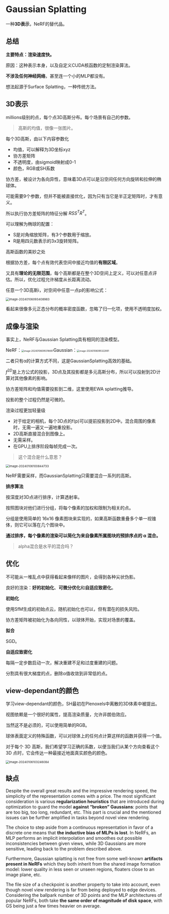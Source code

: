 # Gaussian Splatting

一种**3D表示**，NeRF的替代品。



## 总结

**主要特点：渲染速度快。**

原因：这种表示本身，以及自定义CUDA核函数的定制渲染算法。



**不涉及任何神经网络**，甚至连一个小的MLP都没有。

想法起源于Surface Splatting，一种传统方法。



## 3D表示

millions级别的点，每个点3D高斯分布。每个场景有自己的参数。

> 高斯的均值，很像一张图片。



每个3D高斯，由以下内容参数化

- 均值，可以解释为3D坐标xyz
- 协方差矩阵
- 不透明度，由sigmoid映射成0-1
- 颜色，RGB或SH系数



协方差，被设计为各向异性，意味着3D点可以是沿空间任何方向旋转和拉伸的椭球体。

可能需要9个参数，但并不能被直接优化，因为只有当它是半正定矩阵时，才有意义。

所以执行协方差矩阵的特征分解 $RSS^TR^T$。

可以理解为椭球的配置：

- S是对角缩放矩阵，有3个参数用于缩放。
- R是用四元数表示的3x3旋转矩阵。



高斯函数的美妙之处

根据协方差，每个点有效代表空间中接近均值的**有限区域**。

又具有**理论的无限范围**，每个高斯都是在整个3D空间上定义，可以对任意点评估。所以，优化过程允许梯度从长距离流动。

任意一个3D高斯i，对空间中任意一点p的影响公式：

<img src="https://cdn.jsdelivr.net/gh/twtsuif/picture/twtsuif2024-01-06/00dcc5c697bf82198fd319922a44b0e1--dd55--image-20240106093408983.png" alt="image-20240106093408983" style="zoom:67%;" />

看起来很像多元正态分布的概率密度函数，忽略了归一化项，使用不透明度加权。



## 成像与渲染

事实上，NeRF与Gaussian Splatting具有相同的渲染模型。

NeRF：<img src="https://cdn.jsdelivr.net/gh/twtsuif/picture/twtsuif2024-01-06/e3fa32bd363368431537b80300d600e0--b036--e3fa32bd363368431537b80300d600e0--d2e9--image-20240106095316697.png" alt="image-20240106095316697" style="zoom: 50%;" />Gaussian：<img src="https://cdn.jsdelivr.net/gh/twtsuif/picture/twtsuif2024-01-06/553eb1d14755efb8effebdb85600ca69--9b61--image-20240106095322891.png" alt="image-20240106095322891" style="zoom:50%;" />

二者只有α的计算方式不同，这是GaussianSplatting高效的基础。

$f^{2D}$是上方公式的投影，3D点及其投影都是多元高斯分布，所以可以投射到2D计算对其他像素的影响。

协方差矩阵和均值需要投影到二维，这里使用EWA splatting推导。

投影的整个过程仍然是可微的。



渲染过程更加轻量级

- 对于给定的相机，每个3D点的f(p)可以提前投影到2D中。混合周围的像素时，无需一遍又一遍地重投影。
- 2D高斯直接混合到图像上。
- 无需采样。
- 在GPU上排序阶段每帧完成一次。

> 这个混合是什么意思？

<img src="https://cdn.jsdelivr.net/gh/twtsuif/picture/twtsuif2024-01-06/ad7678431077defa952ad2584687fae0--b55d--image-20240106100844733.png" alt="image-20240106100844733" style="zoom:67%;" />

NeRF需要采样，而GaussianSplatting只需要混合一系列的高斯。



**排序算法**

按深度对3D点进行排序，计算透射率。

按照图块对他们进行分组，将每个像素的加权和限制为相关的点。

分组是使用简单的 16x16 像素图块来实现的，如果高斯函数重叠多个单一视锥体，则它可以落在几个图块中。

**通过排序，每个像素的渲染可以简化为来自像素所属图块的预排序点的 α 混合。**

> alpha混合是水平的混合吗？



## 优化

不可能从一堆乱点中获得看起来像样的图片，会得到各种尖状伪影。

良好的渲染：**好的初始化**、**可微分优化**和**自适应致密化**。



**初始化**

使用SfM生成的初始点云，随机初始化也可以，但有潜在的损失风险。

协方差矩阵被初始化为各向同性，以球体开始，实现对场景的覆盖。



**拟合**

SGD。



**自适应致密化**

每隔一定步数启动一次，解决重建不足和过度重建的问题。

分割具有很大梯度的点，删除α值收敛到非常低的点。



## view-dependant的颜色

学习view-dependant的颜色，SH最初在Plenoxels中离散的3D体素中被提出。

视图依赖是一个很好的属性，提高渲染质量，允许非朗伯效应。

当然这不是必须的，可以使用简单的RGB。

球体表面定义的特殊函数，可以对球体上的任何点计算这样的函数并获得一个值。

对于每个 3D 高斯，我们希望学习正确的系数，以便当我们从某个方向查看这个 3D 点时，它会传达一种最接近地面真实颜色的颜色。

<img src="https://cdn.jsdelivr.net/gh/twtsuif/picture/twtsuif2024-01-06/be2d9f12511fa7c3f22c781c1e7199b9--68c3--image-20240106103246084.png" alt="image-20240106103246084" style="zoom:67%;" />



## 缺点

Despite the overall great results and the impressive rendering speed, the simplicity of the representation comes with a price. The most significant consideration is various **regularization heuristics** that are introduced during optimization to guard the model **against “broken” Gaussians**: points that are too big, too long, redundant, etc. This part is crucial and the mentioned issues can be further amplified in tasks beyond novel view rendering.

The choice to step aside from a continuous representation in favor of a discrete one means that **the inductive bias of MLPs is lost**. In NeRFs, an MLP performs an implicit interpolation and smoothes out possible inconsistencies between given views, while 3D Gaussians are more sensitive, leading back to the problem described above.

Furthermore, Gaussian splatting is not free from some well-known **artifacts present in NeRFs** which they both inherit from the shared image formation model: lower quality in less seen or unseen regions, floaters close to an image plane, etc.

The file size of a checkpoint is another property to take into account, even though novel view rendering is far from being deployed to edge devices. Considering the ballpark number of 3D points and the MLP architectures of popular NeRFs, both take **the same order of magnitude of disk space**, with GS being just a few times heavier on average.